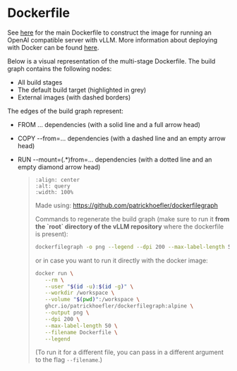 # Dockerfile

See [here](https://github.com/vllm-project/vllm/blob/main/Dockerfile) for the main Dockerfile to construct
the image for running an OpenAI compatible server with vLLM. More information about deploying with Docker can be found [here](https://docs.vllm.ai/en/stable/serving/deploying_with_docker.html).

Below is a visual representation of the multi-stage Dockerfile. The build graph contains the following nodes:

- All build stages
- The default build target (highlighted in grey)
- External images (with dashed borders)

The edges of the build graph represent:

- FROM ... dependencies (with a solid line and a full arrow head)

- COPY --from=... dependencies (with a dashed line and an empty arrow head)

- RUN --mount=(.\*)from=... dependencies (with a dotted line and an empty diamond arrow head)

  > ```{figure} ../../assets/dev/dockerfile-stages-dependency.png
  > :align: center
  > :alt: query
  > :width: 100%
  > ```
  >
  > Made using: <https://github.com/patrickhoefler/dockerfilegraph>
  >
  > Commands to regenerate the build graph (make sure to run it **from the \`root\` directory of the vLLM repository** where the dockerfile is present):
  >
  > ```bash
  > dockerfilegraph -o png --legend --dpi 200 --max-label-length 50 --filename Dockerfile
  > ```
  >
  > or in case you want to run it directly with the docker image:
  >
  > ```bash
  > docker run \
  >    --rm \
  >    --user "$(id -u):$(id -g)" \
  >    --workdir /workspace \
  >    --volume "$(pwd)":/workspace \
  >    ghcr.io/patrickhoefler/dockerfilegraph:alpine \
  >    --output png \
  >    --dpi 200 \
  >    --max-label-length 50 \
  >    --filename Dockerfile \
  >    --legend
  > ```
  >
  > (To run it for a different file, you can pass in a different argument to the flag `--filename`.)
